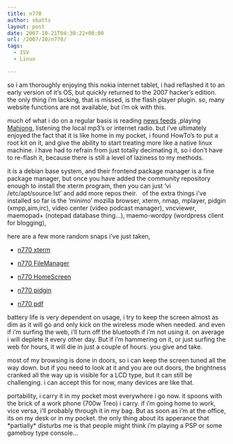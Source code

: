 ```yaml
---
title: n770
author: vbatts
layout: post
date: 2007-10-21T04:30:22+00:00
url: /2007/10/n770/
tags:
  - ISV
  - Linux

---
```

so i am thoroughly enjoying this nokia internet tablet, i had reflashed it to an early version of it&#8217;s OS, but quickly returned to the 2007 hacker&#8217;s edition. the only thing i&#8217;m lacking, that is missed, is the flash player plugin. so, many website functions are not available, but i&#8217;m ok with this.

much of what i do on a regular basis is reading <a href='/?attachment_id=14' rel='attachment wp-att-14' title='n770 NewsFeeds'>news feeds</a> ,playing <a href='/?attachment_id=13' rel='attachment wp-att-13' title='n770 Mahjong'>Mahjong</a>, listening the local mp3&#8217;s or internet radio. but i&#8217;ve ultimately enjoyed the fact that it is like home in my pocket, i found HowTo&#8217;s to put a root kit on it, and give the ability to start treating more like a native linux machine. i have had to refrain from just totally decimating it, so i don&#8217;t have to re-flash it, because there is still a level of laziness to my methods.

it is a debian base system, and their frontend package manager is a fine package manager, but once you have added the community repository enough to install the xterm program, then you can just &#8216;vi /etc/apt/source.lst&#8217; and add more repos their.   of the extra things i&#8217;ve installed so far is the &#8216;minimo&#8217; mozilla browser, xterm, nmap, mplayer, pidgin (xmpp,aim,irc), video center (video podcast manager), vncviewer, maemopad+ (notepad database thing&#8230;), maemo-wordpy (wordpress client for blogging),

here are a few more random snaps i&#8217;ve just taken,
  
* <a href='/?attachment_id=15' rel='attachment wp-att-15' title='n770 xterm'>n770 xterm</a>
  
* <a href='/?attachment_id=16' rel='attachment wp-att-16' title='n770 FileManager'>n770 FileManager</a>
  
* <a href='/?attachment_id=17' rel='attachment wp-att-17' title='n770 HomeScreen'>n770 HomeScreen</a>
  
* <a href='/?attachment_id=18' rel='attachment wp-att-18' title='n770 pidgin'>n770 pidgin</a>
  
* [n770 pdf][1]

battery life is very dependent on usage, i try to keep the screen almost as dim as it will go and only kick on the wireless mode when needed. and even if i&#8217;m surfing the web, i&#8217;ll turn off the bluetooth if i&#8217;m not using it. on average i will deplete it every other day. But if i&#8217;m hammering on it, or just surfing the web for hours, it will die in just a couple of hours. you give and take.

most of my browsing is done in doors, so i can keep the screen tuned all the way down. but if you need to look at it and you are out doors, the brightness cranked all the way up is visible for a LCD type, but it can still be challenging. i can accept this for now, many devices are like that.

portability, i carry it in my pocket most everywhere i go now. it spoons with the brick of a work phone (700w Treo) i carry. if i&#8217;m going home to work, vice versa, i&#8217;ll probably through it in my bag. But as soon as i&#8217;m at the office, its on my desk or in my pocket. the only thing about its apperance that \*partially\* disturbs me is that people might think i&#8217;m playing a PSP or some gameboy type console&#8230;

 [1]: /img/2007/10/pdf.png "n770 pdf"